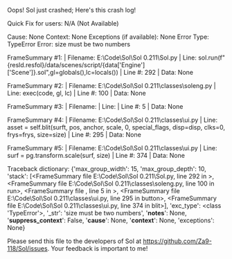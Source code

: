 Oops! Sol just crashed;
Here's this crash log!

Quick Fix for users: N/A (Not Available)

Cause: None
Context: None
Exceptions (if available): None
Error Type: TypeError
Error: size must be two numbers

FrameSummary #1:
  | Filename: E:\Code\Sol\Sol 0.211\Sol.py
  | Line: sol.run(f"{resld.resfol}/data/scenes/script/{data['Engine']['Scene']}.sol",gl=globals(),lc=locals())
  | Line #: 292
  | Data: None

FrameSummary #2:
  | Filename: E:\Code\Sol\Sol 0.211\classes\soleng.py
  | Line: exec(code, gl, lc)
  | Line #: 100
  | Data: None

FrameSummary #3:
  | Filename: <string>
  | Line: 
  | Line #: 5
  | Data: None

FrameSummary #4:
  | Filename: E:\Code\Sol\Sol 0.211\classes\ui.py
  | Line: asset = self.blit(surft, pos, anchor, scale, 0, special_flags, disp=disp, clks=0, frys=frys, size=size)
  | Line #: 295
  | Data: None

FrameSummary #5:
  | Filename: E:\Code\Sol\Sol 0.211\classes\ui.py
  | Line: surf = pg.transform.scale(surf, size)
  | Line #: 374
  | Data: None

Traceback dictionary: {'max_group_width': 15, 'max_group_depth': 10, 'stack': [<FrameSummary file E:\Code\Sol\Sol 0.211\Sol.py, line 292 in <module>>, <FrameSummary file E:\Code\Sol\Sol 0.211\classes\soleng.py, line 100 in run>, <FrameSummary file <string>, line 5 in <module>>, <FrameSummary file E:\Code\Sol\Sol 0.211\classes\ui.py, line 295 in button>, <FrameSummary file E:\Code\Sol\Sol 0.211\classes\ui.py, line 374 in blit>], 'exc_type': <class 'TypeError'>, '_str': 'size must be two numbers', '__notes__': None, '__suppress_context__': False, '__cause__': None, '__context__': None, 'exceptions': None}


Please send this file to the developers of Sol at https://github.com/Za9-118/Sol/issues.
Your feedback is important to me!